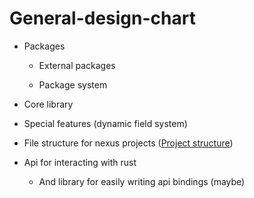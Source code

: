 # General-design-chart

- Packages

  - External packages

  - Package system

- Core library

- Special features (dynamic field system)

- File structure for nexus projects ([Project structure](project-structure.md))

- Api for interacting with rust

  - And library for easily writing api bindings (maybe)
